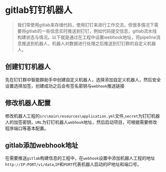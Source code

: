 # gitlab钉钉机器人

> 我们常使用gitlab来存储代码，使用钉钉来进行工作交流，但很多情况下需要将gitlab的一些信息实时推送到钉钉，例如代码提交信息，gitlab流水线构建状态与情况。以下就是通过在工程中设置webhook地址，将pipeline消息推送到机器人，机器人对数据进行处理之后推送到钉钉群的自定义机器人。

## 创建钉钉机器人
先在钉钉群中智能群助手中创建自定义机器人，选择添加自定义机器人，然后安全设置选择加签，创建成功之后会有签名密钥与`webhook`推送链接

## 修改机器人配置
修改机器人工程的`src\main\resources\application.yml`文件,`secret`为钉钉机器人的加签密钥，`URL`为钉钉机器人`webhook`地址，然后启动项目，可根据需要修改程序端口等基本配置。

## gitlab添加webhook地址
在需要推送`gitlab`构建信息的工程中，在`webhook`设置中添加机器人工程的地址`http://IP:PORT/v1/data`,`IP`和`PORT`代表机器人启动的IP地址和端口号。

